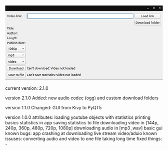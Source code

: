 ![](/IMG/Program.png)

current version: 2.1.0

version 2.1.0
Added: new audio codec (ogg) and custom download folders

version 1.1.0
Changed: GUI from Kivy to PyQT5

version 1.0.0
attributes:
    loading youtube objects with statistics
    printing basics statistics in app
    saving statistics to file
    downloading video in [144p, 240p, 360p, 480p, 720p, 1080p]
    downloading audio in [mp3 ,wav]
    basic gui
known bugs:
    app crashing at downloading live stream video/aduio
known issuses:
    converting audio and video to one file taking long time
fixed things:
    -